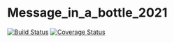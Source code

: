 # Message_in_a_bottle_2021

[![Build Status](https://app.travis-ci.com/giuseppe-crea/Message_in_a_bottle_2021.svg?token=FkHB8xKniU6qPfs27xzx&branch=main)](https://app.travis-ci.com/giuseppe-crea/Message_in_a_bottle_2021)
[![Coverage Status](https://coveralls.io/repos/github/giuseppe-crea/Message_in_a_bottle_2021/badge.svg?branch=main)](https://coveralls.io/github/giuseppe-crea/Message_in_a_bottle_2021?branch=main)
